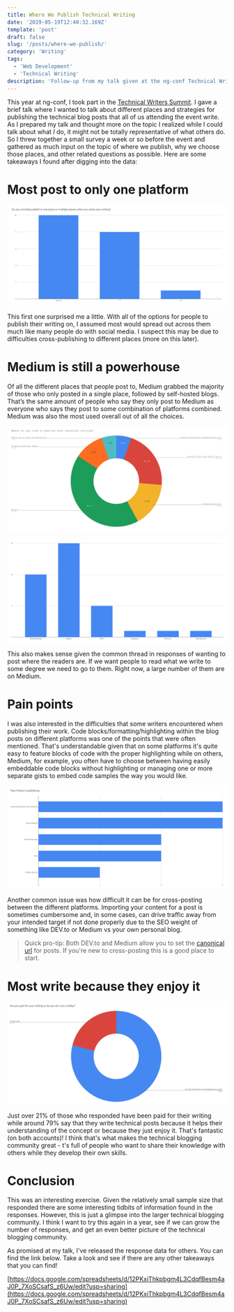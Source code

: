 ```yaml
---
title: Where We Publish Technical Writing
date: '2019-05-19T12:40:32.169Z'
template: 'post'
draft: false
slug: '/posts/where-we-publish/'
category: 'Writing'
tags:
  - 'Web Development'
  - 'Technical Writing'
description: 'Follow-up from my talk given at the ng-conf Technical Writers Summit.'
---
```


This year at ng-conf, I took part in the [Technical Writers Summit](https://github.com/wesleygrimes/technical-writers-summit). I gave a brief talk where I wanted to talk about different places and strategies for publishing the technical blog posts that all of us attending the event write. As I prepared my talk and thought more on the topic I realized while I could talk about what _I_ do, it might not be totally representative of what others do. So I threw together a small survey a week or so before the event and gathered as much input on the topic of where we publish, why we choose those places, and other related questions as possible. Here are some takeaways I found after digging into the data:

# Most post to only one platform

![a graph comparing the number of platforms writers post on](/media/where-we-publish/how_many_places-4f5ced96-ccf1-40ab-9ccd-2871d55ef5e7.png)

This first one surprised me a little. With all of the options for people to publish their writing on, I assumed most would spread out across them much like many people do with social media. I suspect this may be due to difficulties cross-publishing to different places (more on this later).

# Medium is still a powerhouse

Of all the different places that people post to, Medium grabbed the majority of those who only posted in a single place, followed by self-hosted blogs. That’s the same amount of people who say they only post to Medium as everyone who says they post to some combination of platforms combined. Medium was also the most used overall out of all the choices.

![A graph comparing all the different combinations of platforms writers publish to](/media/where-we-publish/Where_do_you_publish-c7cf6109-bf1d-4b49-8972-a9483bdb3049.png)

![A graph comparing how many writers choose each platform](/media/where-we-publish/where-do-you-post.png)

This also makes sense given the common thread in responses of wanting to post where the readers are. If we want people to read what we write to some degree we need to go to them. Right now, a large number of them are on Medium.

# Pain points

I was also interested in the difficulties that some writers encountered when publishing their work. Code blocks/formatting/highlighting within the blog posts on different platforms was one of the points that were often mentioned. That's understandable given that on some platforms it's quite easy to feature blocks of code with the proper highlighting while on others, Medium, for example, you often have to choose between having easily embeddable code blocks without highlighting or managing one or more separate gists to embed code samples the way you would like.

![A graph comparing the different pain points writers encounter](/media/where-we-publish/Untitled-4aad7a34-8f92-4650-84cf-8cde0341d6d5.png)

Another common issue was how difficult it can be for cross-posting between the different platforms. Importing your content for a post is sometimes cumbersome and, in some cases, can drive traffic away from your intended target if not done properly due to the SEO weight of something like DEV.to or Medium vs your own personal blog.

> Quick pro-tip: Both DEV.to and Medium allow you to set the [canonical url](https://unamo.com/blog/general/beginners-introduction-canonical-tag) for posts. If you're new to cross-posting this is a good place to start.

# Most write because they enjoy it

![A graph showing how many writers are paid vs how many do it as a hobby or to learn](/media/where-we-publish/Untitled-10f77c86-6404-463d-8b7c-37f2150270c1.png)

Just over 21% of those who responded have been paid for their writing while around 79% say that they write technical posts because it helps their understanding of the concept or because they just enjoy it. That's fantastic (on both accounts)! I think that's what makes the technical blogging community great - t's full of people who want to share their knowledge with others while they develop their own skills.

# Conclusion

This was an interesting exercise. Given the relatively small sample size that responded there are some interesting tidbits of information found in the responses. However, this is just a glimpse into the larger technical blogging community. I think I want to try this again in a year, see if we can grow the number of responses, and get an even better picture of the technical blogging community.

As promised at my talk, I've released the response data for others. You can find the link below. Take a look and see if there are any other takeaways that you can find!

[https://docs.google.com/spreadsheets/d/12PKxiThkpbgm4L3CdqfBesm4aJ0P_7XoSCsafS_z6Uw/edit?usp=sharing](https://docs.google.com/spreadsheets/d/12PKxiThkpbgm4L3CdqfBesm4aJ0P_7XoSCsafS_z6Uw/edit?usp=sharing)
